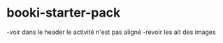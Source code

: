 # booki-starter-pack


-voir dans le header le activité n'est pas aligné
-revoir les alt des images


